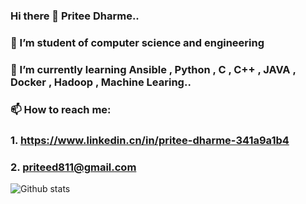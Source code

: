 ### Hi there 👋 Pritee Dharme..

### 🔭 I’m student of computer science and engineering
### 🌱 I’m currently learning Ansible , Python , C , C++ , JAVA , Docker , Hadoop , Machine Learing..
### 📫 How to reach me: 
### 1. https://www.linkedin.cn/in/pritee-dharme-341a9a1b4 
### 2. priteed811@gmail.com

![Github stats](https://github-readme-stats.vercel.app/api?username=pritee55&theme=highcontrast&show_icons=true&count_private=true)
